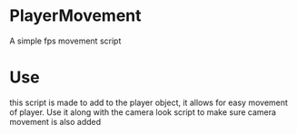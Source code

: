 # PlayerMovement
A simple fps movement script

# Use
this script is made to add to the player object, it allows for easy movement of player. Use it along with the camera look script to make sure camera movement is also added 
